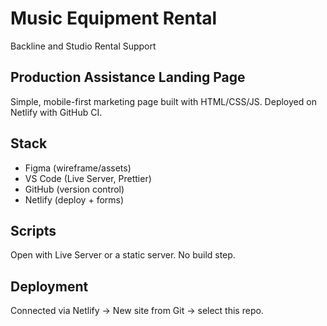 # Music Equipment Rental

Backline and Studio Rental Support

## Production Assistance Landing Page

Simple, mobile-first marketing page built with HTML/CSS/JS. Deployed on Netlify with GitHub CI.

## Stack

- Figma (wireframe/assets)
- VS Code (Live Server, Prettier)
- GitHub (version control)
- Netlify (deploy + forms)

## Scripts

Open with Live Server or a static server. No build step.

## Deployment

Connected via Netlify → New site from Git → select this repo.
